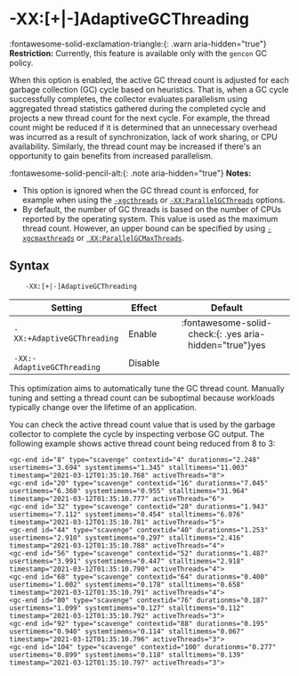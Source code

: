 <!--
* Copyright (c) 2017, 2021 IBM Corp. and others
*
* This program and the accompanying materials are made
* available under the terms of the Eclipse Public License 2.0
* which accompanies this distribution and is available at
* https://www.eclipse.org/legal/epl-2.0/ or the Apache
* License, Version 2.0 which accompanies this distribution and
* is available at https://www.apache.org/licenses/LICENSE-2.0.
*
* This Source Code may also be made available under the
* following Secondary Licenses when the conditions for such
* availability set forth in the Eclipse Public License, v. 2.0
* are satisfied: GNU General Public License, version 2 with
* the GNU Classpath Exception [1] and GNU General Public
* License, version 2 with the OpenJDK Assembly Exception [2].
*
* [1] https://www.gnu.org/software/classpath/license.html
* [2] http://openjdk.java.net/legal/assembly-exception.html
*
* SPDX-License-Identifier: EPL-2.0 OR Apache-2.0 OR GPL-2.0 WITH
* Classpath-exception-2.0 OR LicenseRef-GPL-2.0 WITH Assembly-exception
-->

# -XX:\[+|-\]AdaptiveGCThreading

:fontawesome-solid-exclamation-triangle:{: .warn aria-hidden="true"} **Restriction:** Currently, this feature is available only with the `gencon` GC policy.

When this option is enabled, the active GC thread count is adjusted for each garbage collection (GC) cycle based on heuristics. That is, when a GC cycle successfully completes, the collector evaluates parallelism using aggregated thread statistics gathered during the completed cycle and projects a new thread count for the next cycle. For example, the thread count might be reduced if it is determined that an unnecessary overhead was incurred as a result of synchronization, lack of work sharing, or CPU availability. Similarly, the thread count may be increased if there's an opportunity to gain benefits from increased parallelism. 

:fontawesome-solid-pencil-alt:{: .note aria-hidden="true"} **Notes:**

- This option is ignored when the GC thread count is enforced, for example when using the [`-xgcthreads`](xgcthreads.md) or [`-XX:ParallelGCThreads`](xxparallelgcthreads.md) options.
- By default, the number of GC threads is based on the number of CPUs reported by the operating system. This value is used as the maximum thread count. However, an upper bound can be specified by using [`-xgcmaxthreads`](xgcmaxthreads.md) or [` XX:ParallelGCMaxThreads`](xxparallelgcmaxthreads.md).

## Syntax

        -XX:[+|-]AdaptiveGCThreading

| Setting                            | Effect  | Default                                                                            |
|------------------------------------|---------|:----------------------------------------------------------------------------------:|
| `-XX:+AdaptiveGCThreading` | Enable  | :fontawesome-solid-check:{: .yes aria-hidden="true"}<span class="sr-only">yes</span> |
| `-XX:-AdaptiveGCThreading` | Disable |               |

This optimization aims to automatically tune the GC thread count. Manually tuning and setting a thread count can be suboptimal because workloads typically change over the lifetime of an application.

You can check the active thread count value that is used by the garbage collector to complete the cycle by inspecting verbose GC output. The following example shows active thread count being reduced from 8 to 3:

```
<gc-end id="8" type="scavenge" contextid="4" durationms="2.248" usertimems="3.694" systemtimems="1.345" stalltimems="11.003" timestamp="2021-03-12T01:35:10.768" activeThreads="8">
<gc-end id="20" type="scavenge" contextid="16" durationms="7.045" usertimems="6.360" systemtimems="0.955" stalltimems="31.964" timestamp="2021-03-12T01:35:10.777" activeThreads="6">
<gc-end id="32" type="scavenge" contextid="28" durationms="1.943" usertimems="7.112" systemtimems="0.454" stalltimems="6.076" timestamp="2021-03-12T01:35:10.781" activeThreads="5">
<gc-end id="44" type="scavenge" contextid="40" durationms="1.253" usertimems="2.910" systemtimems="0.297" stalltimems="2.416" timestamp="2021-03-12T01:35:10.788" activeThreads="4">
<gc-end id="56" type="scavenge" contextid="52" durationms="1.487" usertimems="3.991" systemtimems="0.447" stalltimems="2.918" timestamp="2021-03-12T01:35:10.790" activeThreads="4">
<gc-end id="68" type="scavenge" contextid="64" durationms="0.400" usertimems="1.002" systemtimems="0.178" stalltimems="0.658" timestamp="2021-03-12T01:35:10.791" activeThreads="4">
<gc-end id="80" type="scavenge" contextid="76" durationms="0.187" usertimems="1.099" systemtimems="0.127" stalltimems="0.112" timestamp="2021-03-12T01:35:10.792" activeThreads="3">
<gc-end id="92" type="scavenge" contextid="88" durationms="0.195" usertimems="0.940" systemtimems="0.114" stalltimems="0.067" timestamp="2021-03-12T01:35:10.796" activeThreads="3">
<gc-end id="104" type="scavenge" contextid="100" durationms="0.277" usertimems="0.899" systemtimems="0.118" stalltimems="0.139" timestamp="2021-03-12T01:35:10.797" activeThreads="3">
```
<!-- ==== END OF TOPIC ==== xxadaptivegcthreading.md ==== -->
